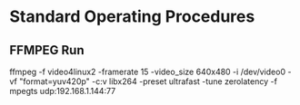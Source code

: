 # Standard Operating Procedures

## FFMPEG Run
ffmpeg -f video4linux2 -framerate 15 -video_size 640x480 -i /dev/video0 -vf "format=yuv420p" -c:v libx264 -preset ultrafast -tune zerolatency -f mpegts udp:192.168.1.144:77
